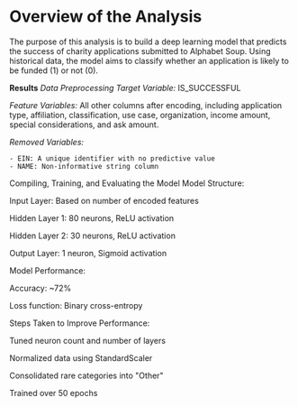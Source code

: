 # Overview of the Analysis
The purpose of this analysis is to build a deep learning model that predicts the success of charity applications submitted to Alphabet Soup. Using historical data, the model aims to classify whether an application is likely to be funded (1) or not (0).

**Results**
*Data Preprocessing*
*Target Variable:*
IS_SUCCESSFUL

*Feature Variables:*
All other columns after encoding, including application type, affiliation, classification, use case, organization, income amount, special considerations, and ask amount.

*Removed Variables:*

    - EIN: A unique identifier with no predictive value
    - NAME: Non-informative string column

Compiling, Training, and Evaluating the Model
Model Structure:

Input Layer: Based on number of encoded features

Hidden Layer 1: 80 neurons, ReLU activation

Hidden Layer 2: 30 neurons, ReLU activation

Output Layer: 1 neuron, Sigmoid activation

Model Performance:

Accuracy: ~72%

Loss function: Binary cross-entropy

Steps Taken to Improve Performance:

Tuned neuron count and number of layers

Normalized data using StandardScaler

Consolidated rare categories into "Other"

Trained over 50 epochs